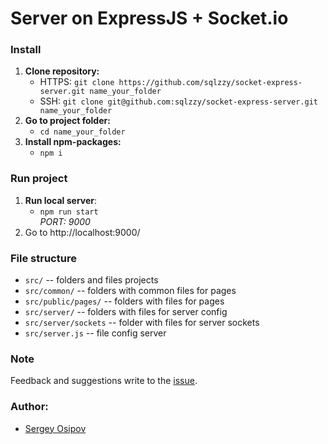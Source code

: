 # Server on ExpressJS + Socket.io

### Install

  1) **Clone repository:** <br/>
     - HTTPS: ```git clone https://github.com/sqlzzy/socket-express-server.git name_your_folder```<br/>
     - SSH: ```git clone git@github.com:sqlzzy/socket-express-server.git name_your_folder```
  2) **Go to project folder:**<br/>
     - ```cd name_your_folder```
  3) **Install npm-packages:**<br/>
     - ```npm i```

### Run project

  1) **Run local server**:
     - ```npm run start```<br/>
     *PORT: 9000*<br/>
  2) Go to http://localhost:9000/

### File structure

- ```src/``` -- folders and files projects
- ```src/common/``` -- folders with common files for pages
- ```src/public/pages/``` -- folders with files for pages
- ```src/server/``` -- folders with files for server config
- ```src/server/sockets``` -- folder with files for server sockets
- ```src/server.js``` -- file config server

### Note
  Feedback and suggestions write to the [issue](https://github.com/sqlzzy/socket-express-server/issues).

### Author:
  - [Sergey Osipov](https://github.com/sqlzzy)